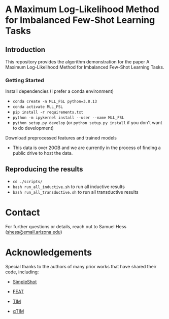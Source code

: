 # A Maximum Log-Likelihood Method for Imbalanced Few-Shot Learning Tasks

##  Introduction
This repository provides the algorithm demonstration for the paper A Maximum Log-Likelihood Method for Imbalanced Few-Shot Learning Tasks.

### Getting Started
Install dependencies (I prefer a conda environment)
- `conda create -n MLL_FSL python=3.8.13`
- `conda activate MLL_FSL`
- `pip install -r requirements.txt`
- `python -m ipykernel install --user --name MLL_FSL`
- `python setup.py develop` (or `python setup.py install` if you don't want to do development)

Download preprocessed features and trained models
-  This data is over 20GB and we are currently in the process of finding a public drive to host the data.

## Reproducing the results
- `cd ./scripts/`
- `bash run_all_inductive.sh` to run all inductive results
- `bash run_all_transductive.sh` to run all transductive results

# Contact
For further questions or details, reach out to Samuel Hess (shess@email.arizona.edu)

# Acknowledgements
Special thanks to the authors of many prior works that have shared their code, including:
- [SimpleShot](https://github.com/mileyan/simple_shot)

- [FEAT](https://github.com/Sha-Lab/FEAT)

- [TIM](https://github.com/mboudiaf/TIM)

- [&alpha;TIM](https://github.com/oveilleux/Realistic_Transductive_Few_Shot)
